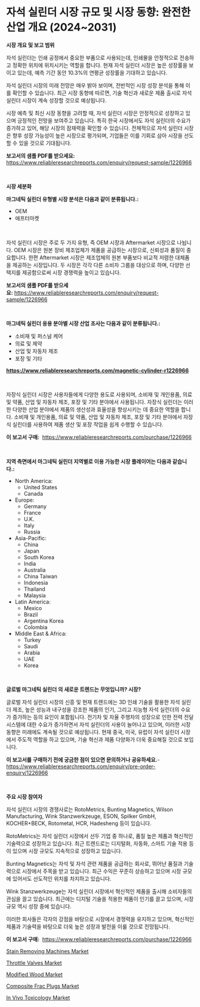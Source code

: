 <p><h1>자석 실린더 시장 규모 및 시장 동향: 완전한 산업 개요 (2024~2031)</h1></p><p><strong>시장 개요 및 보고 범위</strong></p>
<p><p>자석 실린더는 인쇄 공정에서 중요한 부품으로 사용되는데, 인쇄물을 안정적으로 전송하고 정확한 위치에 위치시키는 역할을 합니다. 현재 자석 실린더 시장은 높은 성장률을 보이고 있는데, 예측 기간 동안 10.3%의 연평균 성장률을 기대하고 있습니다.</p><p>자석 실린더 시장의 미래 전망은 매우 밝아 보이며, 전반적인 시장 성장 분석을 통해 이를 확인할 수 있습니다. 최근 시장 동향에 따르면, 기술 혁신과 새로운 제품 출시로 자석 실린더 시장이 계속 성장할 것으로 예상됩니다.</p><p>시장 예측 및 최신 시장 동향을 고려할 때, 자석 실린더 시장은 안정적으로 성장하고 있으며 긍정적인 전망을 보여주고 있습니다. 특히 한국 시장에서도 자석 실린더의 수요가 증가하고 있어, 해당 시장의 잠재력을 확인할 수 있습니다. 전체적으로 자석 실린더 시장은 향후 성장 가능성이 높은 시장으로 평가되며, 기업들은 이를 기회로 삼아 시장을 선도할 수 있을 것으로 기대됩니다.</p></p>
<p><strong>보고서의 샘플 PDF를 받으세요:</strong> <a href="https://www.reliableresearchreports.com/enquiry/request-sample/1226966">https://www.reliableresearchreports.com/enquiry/request-sample/1226966</a></p>
<p>&nbsp;</p>
<p><strong>시장 세분화</strong></p>
<p><strong>마그네틱 실린더 유형별 시장 분석은 다음과 같이 분류됩니다.:</strong></p>
<p><ul><li>OEM</li><li>애프터마켓</li></ul></p>
<p>&nbsp;</p>
<p><p>자석 실린더 시장은 주로 두 가지 유형, 즉 OEM 시장과 Aftermarket 시장으로 나뉩니다. OEM 시장은 원본 장비 제조업체가 제품을 공급하는 시장으로, 신뢰성과 품질이 중요합니다. 한편 Aftermarket 시장은 제조업체의 원본 부품보다 비교적 저렴한 대체품을 제공하는 시장입니다. 두 시장은 각각 다른 소비자 그룹을 대상으로 하며, 다양한 선택지를 제공함으로써 시장 경쟁력을 높이고 있습니다.</p></p>
<p><strong>보고서의 샘플 PDF를 받으세요:</strong>&nbsp;<a href="https://www.reliableresearchreports.com/enquiry/request-sample/1226966">https://www.reliableresearchreports.com/enquiry/request-sample/1226966</a></p>
<p>&nbsp;</p>
<p><strong> 마그네틱 실린더 응용 분야별 시장 산업 조사는 다음과 같이 분류됩니다.:</strong></p>
<p><ul><li>소비재 및 퍼스널 케어</li><li>의료 및 제약</li><li>산업 및 자동차 제조</li><li>포장 및 기타</li></ul></p>
<p><strong><a href="https://www.reliableresearchreports.com/magnetic-cylinder-r1226966">https://www.reliableresearchreports.com/magnetic-cylinder-r1226966</a></strong></p>
<p>&nbsp;</p>
<p><p>자장식 실린더 시장은 사용자들에게 다양한 용도로 사용되며, 소비재 및 개인용품, 의료 및 약품, 산업 및 자동차 제조, 포장 및 기타 분야에서 사용됩니다. 자장식 실린더는 이러한 다양한 산업 분야에서 제품의 생산성과 효율성을 향상시키는 데 중요한 역할을 합니다. 소비재 및 개인용품, 의료 및 약품, 산업 및 자동차 제조, 포장 및 기타 분야에서 자장식 실린더를 사용하여 제품 생산 및 포장 작업을 쉽게 수행할 수 있습니다.</p></p>
<p><strong>이 보고서 구매:</strong>&nbsp; <a href="https://www.reliableresearchreports.com/purchase/1226966">https://www.reliableresearchreports.com/purchase/1226966</a></p>
<p>&nbsp;</p>
<p><strong>지역 측면에서 마그네틱 실린더 지역별로 이용 가능한 시장 플레이어는 다음과 같습니다.:</strong></p>
<p><ul>
    <li>
        North America:
        <ul>
            <li>United States</li>
            <li>Canada</li>
        </ul>
    </li>
    <li>
        Europe:
        <ul>
            <li>Germany</li>
            <li>France</li>
            <li>U.K.</li>
            <li>Italy</li>
            <li>Russia</li>
        </ul>
    </li>
    <li>
        Asia-Pacific:
        <ul>
            <li>China</li>
            <li>Japan</li>
            <li>South Korea</li>
            <li>India</li>
            <li>Australia</li>
            <li>China Taiwan</li>
            <li>Indonesia</li>
            <li>Thailand</li>
            <li>Malaysia</li>
        </ul>
    </li>
    <li>
        Latin America:
        <ul>
            <li>Mexico</li>
            <li>Brazil</li>
            <li>Argentina Korea</li>
            <li>Colombia</li>
        </ul>
    </li>
    <li>
        Middle East & Africa:
        <ul>
            <li>Turkey</li>
            <li>Saudi</li>
            <li>Arabia</li>
            <li>UAE</li>
            <li>Korea</li>
        </ul>
    </li>
    </ul></p>
<p>&nbsp;</p>
<p><strong>글로벌 마그네틱 실린더 의 새로운 트렌드는 무엇입니까? 시장?</strong></p>
<p><p>글로벌 자석 실린더 시장의 신흥 및 현재 트렌드에는 3D 인쇄 기술을 활용한 자석 실린더 제조, 높은 성능과 내구성을 강조한 제품의 인기, 그리고 지능형 자석 실린더의 수요가 증가하는 등의 요인이 포함됩니다. 전기차 및 자율 주행차의 성장으로 인한 전력 전달 시스템에 대한 수요가 증가하면서 자석 실린더의 사용이 늘어나고 있으며, 이러한 시장 동향은 미래에도 계속될 것으로 예상됩니다. 현재 중국, 미국, 유럽이 자석 실린더 시장에서 주도적 역할을 하고 있으며, 기술 혁신과 제품 다양화가 더욱 중요해질 것으로 보입니다.</p></p>
<p><strong>이 보고서를 구매하기 전에 궁금한 점이 있으면 문의하거나 공유하세요.</strong>- <a href="https://www.reliableresearchreports.com/enquiry/pre-order-enquiry/1226966">https://www.reliableresearchreports.com/enquiry/pre-order-enquiry/1226966</a></p>
<p>&nbsp;</p>
<p><strong>주요 시장 참여자</strong></p>
<p><p>자석 실린더 시장의 경쟁사로는 RotoMetrics, Bunting Magnetics, Wilson Manufacturing, Wink Stanzwerkzeuge, ESON, Spilker GmbH, KOCHER+BECK, Rotometal, HCR, Hadesheng 등이 있습니다. </p><p>RotoMetrics는 자석 실린더 시장에서 선두 기업 중 하나로, 품질 높은 제품과 혁신적인 기술력으로 성장하고 있습니다. 최근 트렌드로는 디지털화, 자동화, 스마트 기술 적용 등이 있으며 시장 규모도 지속적으로 성장하고 있습니다. </p><p>Bunting Magnetics는 자석 및 자석 관련 제품을 공급하는 회사로, 뛰어난 품질과 기술력으로 시장에서 주목을 받고 있습니다. 최근 수익은 꾸준히 상승하고 있으며 시장 규모에 있어서도 선도적인 위치를 차지하고 있습니다. </p><p>Wink Stanzwerkzeuge는 자석 실린더 시장에서 혁신적인 제품을 출시해 소비자들의 관심을 끌고 있습니다. 최근에는 디지털 기술을 적용한 제품이 인기를 끌고 있으며, 시장 규모 역시 성장 중에 있습니다. </p><p>이러한 회사들은 각자의 강점을 바탕으로 시장에서 경쟁력을 유지하고 있으며, 혁신적인 제품과 기술력을 바탕으로 더욱 높은 성장과 발전을 이룰 것으로 전망됩니다.</p></p>
<p><strong>이 보고서 구매:</strong>&nbsp;&nbsp;<a href="https://www.reliableresearchreports.com/purchase/1226966">https://www.reliableresearchreports.com/purchase/1226966</a></p>
<p><p><a href="https://github.com/mabutironaldo/Market-Research-Report-List-4/blob/main/stain-removing-machines-market.md">Stain Removing Machines Market</a></p><p><a href="https://view.publitas.com/reportprime-1/throttle-valves-market-insight-market-trends-growth-forecasted-from-2024-to-2031/">Throttle Valves Market</a></p><p><a href="https://issuu.com/reportprime-2/docs/modified-wood-market-size-2030.pptx">Modified Wood Market</a></p><p><a href="https://rainy-horn-d69.notion.site/Composite-Frac-Plugs-Market-Furnishes-Information-on-Market-Share-Market-Trends-and-Market-Growth-7853eccf3d8f4c568236473b3969480c">Composite Frac Plugs Market</a></p><p><a href="https://www.linkedin.com/pulse/vivo-toxicology-market-trends-analysis-forecasted-period-2024-2031-5fdvf?trackingId=ksKZWeCRbiPyL%2B00kluSWg%3D%3D">In Vivo Toxicology Market</a></p></p>